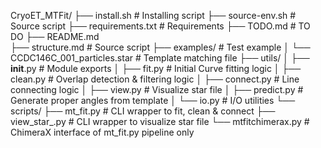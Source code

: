 CryoET_MTFit/
├── install.sh			# Installing script
├── source-env.sh		# Source script
├── requirements.txt	# Requirements
├── TODO.md			# TO DO
├── README.md			
├── structure.md		# Source script
├── examples/			# Test example
│   └── CCDC146C_001_particles.star     # Template matching file
├── utils/
│   ├── __init__.py     # Module exports
│   ├── fit.py          # Initial Curve fitting logic
│   ├── clean.py        # Overlap detection & filtering logic
│   ├── connect.py      # Line connecting logic
│   ├── view.py      	# Visualize star file
│   ├── predict.py      # Generate proper angles from template
│   └── io.py           # I/O utilities
└── scripts/
    ├── mt_fit.py       # CLI wrapper to fit, clean & connect
    ├── view_star_.py   # CLI wrapper to visualize star file
    └── mtfitchimerax.py     # ChimeraX interface of mt_fit.py pipeline only